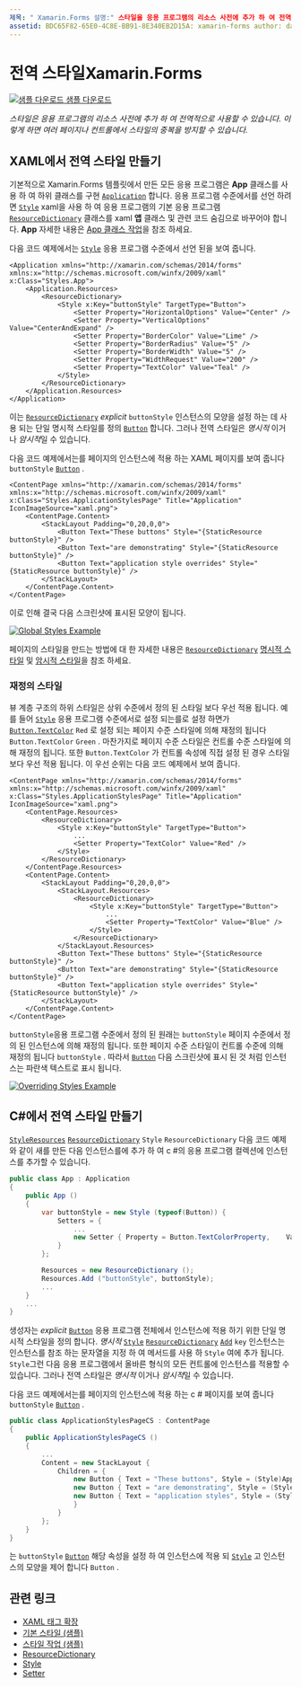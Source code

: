 ```yaml
---
제목: " Xamarin.Forms 설명:" 스타일을 응용 프로그램의 리소스 사전에 추가 하 여 전역 스타일을 전역으로 사용할 수 있습니다. 이렇게 하면 페이지 또는 컨트롤에서 스타일의 중복을 방지할 수 있습니다. "
assetid: BDC65F82-65E0-4C8E-BB91-8E340EB2D15A: xamarin-forms author: davidbritch: dabritch:: 02/17/2016-loc: [ Xamarin.Forms ,]입니다. Xamarin.Essentials
---
```


# <a name="global-styles-in-xamarinforms"></a>전역 스타일Xamarin.Forms

[![샘플 다운로드](~/media/shared/download.png) 샘플 다운로드](https://docs.microsoft.com/samples/xamarin/xamarin-forms-samples/userinterface-styles-basicstyles)

_스타일은 응용 프로그램의 리소스 사전에 추가 하 여 전역적으로 사용할 수 있습니다. 이렇게 하면 여러 페이지나 컨트롤에서 스타일의 중복을 방지할 수 있습니다._

## <a name="create-a-global-style-in-xaml"></a>XAML에서 전역 스타일 만들기

기본적으로 Xamarin.Forms 템플릿에서 만든 모든 응용 프로그램은 **App** 클래스를 사용 하 여 하위 클래스를 구현 [`Application`](xref:Xamarin.Forms.Application) 합니다. 응용 프로그램 수준에서를 선언 하려면 [`Style`](xref:Xamarin.Forms.Style) xaml을 사용 하 여 응용 프로그램의 기본 응용 프로그램 [`ResourceDictionary`](xref:Xamarin.Forms.ResourceDictionary) 클래스를 xaml **앱** 클래스 및 관련 코드 숨김으로 바꾸어야 합니다. **App** 자세한 내용은 [App 클래스 작업](~/xamarin-forms/app-fundamentals/application-class.md)을 참조 하세요.

다음 코드 예제에서는 [`Style`](xref:Xamarin.Forms.Style) 응용 프로그램 수준에서 선언 된을 보여 줍니다.

```xaml
<Application xmlns="http://xamarin.com/schemas/2014/forms" xmlns:x="http://schemas.microsoft.com/winfx/2009/xaml" x:Class="Styles.App">
    <Application.Resources>
        <ResourceDictionary>
            <Style x:Key="buttonStyle" TargetType="Button">
                <Setter Property="HorizontalOptions" Value="Center" />
                <Setter Property="VerticalOptions" Value="CenterAndExpand" />
                <Setter Property="BorderColor" Value="Lime" />
                <Setter Property="BorderRadius" Value="5" />
                <Setter Property="BorderWidth" Value="5" />
                <Setter Property="WidthRequest" Value="200" />
                <Setter Property="TextColor" Value="Teal" />
            </Style>
        </ResourceDictionary>
    </Application.Resources>
</Application>
```

이는 [`ResourceDictionary`](xref:Xamarin.Forms.ResourceDictionary) *explicit* `buttonStyle` 인스턴스의 모양을 설정 하는 데 사용 되는 단일 명시적 스타일를 정의 [`Button`](xref:Xamarin.Forms.Button) 합니다. 그러나 전역 스타일은 *명시적* 이거나 *암시적*일 수 있습니다.

다음 코드 예제에서는를 페이지의 인스턴스에 적용 하는 XAML 페이지를 보여 줍니다 `buttonStyle` [`Button`](xref:Xamarin.Forms.Button) .

```xaml
<ContentPage xmlns="http://xamarin.com/schemas/2014/forms" xmlns:x="http://schemas.microsoft.com/winfx/2009/xaml" x:Class="Styles.ApplicationStylesPage" Title="Application" IconImageSource="xaml.png">
    <ContentPage.Content>
        <StackLayout Padding="0,20,0,0">
            <Button Text="These buttons" Style="{StaticResource buttonStyle}" />
            <Button Text="are demonstrating" Style="{StaticResource buttonStyle}" />
            <Button Text="application style overrides" Style="{StaticResource buttonStyle}" />
        </StackLayout>
    </ContentPage.Content>
</ContentPage>
```

이로 인해 결국 다음 스크린샷에 표시된 모양이 됩니다.

[![](application-images/application-styles-1.png "Global Styles Example")](application-images/application-styles-1-large.png#lightbox "Global Styles Example")

페이지의 스타일을 만드는 방법에 대 한 자세한 내용은 [`ResourceDictionary`](xref:Xamarin.Forms.ResourceDictionary) [명시적 스타일](~/xamarin-forms/user-interface/styles/explicit.md) 및 [암시적 스타일](~/xamarin-forms/user-interface/styles/implicit.md)을 참조 하세요.

### <a name="override-styles"></a>재정의 스타일

뷰 계층 구조의 하위 스타일은 상위 수준에서 정의 된 스타일 보다 우선 적용 됩니다. 예를 들어 [`Style`](xref:Xamarin.Forms.Style) 응용 프로그램 수준에서로 설정 되는를로 설정 하면가 [`Button.TextColor`](xref:Xamarin.Forms.Button.TextColor) `Red` 로 설정 되는 페이지 수준 스타일에 의해 재정의 됩니다 `Button.TextColor` `Green` . 마찬가지로 페이지 수준 스타일은 컨트롤 수준 스타일에 의해 재정의 됩니다. 또한 `Button.TextColor` 가 컨트롤 속성에 직접 설정 된 경우 스타일 보다 우선 적용 됩니다. 이 우선 순위는 다음 코드 예제에서 보여 줍니다.

```xaml
<ContentPage xmlns="http://xamarin.com/schemas/2014/forms" xmlns:x="http://schemas.microsoft.com/winfx/2009/xaml" x:Class="Styles.ApplicationStylesPage" Title="Application" IconImageSource="xaml.png">
    <ContentPage.Resources>
        <ResourceDictionary>
            <Style x:Key="buttonStyle" TargetType="Button">
                ...
                <Setter Property="TextColor" Value="Red" />
            </Style>
        </ResourceDictionary>
    </ContentPage.Resources>
    <ContentPage.Content>
        <StackLayout Padding="0,20,0,0">
            <StackLayout.Resources>
                <ResourceDictionary>
                    <Style x:Key="buttonStyle" TargetType="Button">
                        ...
                        <Setter Property="TextColor" Value="Blue" />
                    </Style>
                </ResourceDictionary>
            </StackLayout.Resources>
            <Button Text="These buttons" Style="{StaticResource buttonStyle}" />
            <Button Text="are demonstrating" Style="{StaticResource buttonStyle}" />
            <Button Text="application style overrides" Style="{StaticResource buttonStyle}" />
        </StackLayout>
    </ContentPage.Content>
</ContentPage>
```

`buttonStyle`응용 프로그램 수준에서 정의 된 원래는 `buttonStyle` 페이지 수준에서 정의 된 인스턴스에 의해 재정의 됩니다. 또한 페이지 수준 스타일이 컨트롤 수준에 의해 재정의 됩니다 `buttonStyle` . 따라서 [`Button`](xref:Xamarin.Forms.Button) 다음 스크린샷에 표시 된 것 처럼 인스턴스는 파란색 텍스트로 표시 됩니다.

[![](application-images/application-styles-2.png "Overriding Styles Example")](application-images/application-styles-2-large.png#lightbox "Overriding Styles Example")

## <a name="create-a-global-style-in-c35"></a>C&#35;에서 전역 스타일 만들기

[`Style`](xref:Xamarin.Forms.Style)[`Resources`](xref:Xamarin.Forms.VisualElement.Resources) [`ResourceDictionary`](xref:Xamarin.Forms.ResourceDictionary) `Style` `ResourceDictionary` 다음 코드 예제와 같이 새를 만든 다음 인스턴스를에 추가 하 여 c #의 응용 프로그램 컬렉션에 인스턴스를 추가할 수 있습니다.

```csharp
public class App : Application
{
    public App ()
    {
        var buttonStyle = new Style (typeof(Button)) {
            Setters = {
                ...
                new Setter { Property = Button.TextColorProperty,    Value = Color.Teal }
            }
        };

        Resources = new ResourceDictionary ();
        Resources.Add ("buttonStyle", buttonStyle);
        ...
    }
    ...
}
```

생성자는 *explicit* [`Button`](xref:Xamarin.Forms.Button) 응용 프로그램 전체에서 인스턴스에 적용 하기 위한 단일 명시적 스타일을 정의 합니다. *명시적* [`Style`](xref:Xamarin.Forms.Style) [`ResourceDictionary`](xref:Xamarin.Forms.ResourceDictionary) [`Add`](xref:Xamarin.Forms.ResourceDictionary.Add(System.String,System.Object)) `key` 인스턴스는 인스턴스를 참조 하는 문자열을 지정 하 여 메서드를 사용 하 `Style` 여에 추가 됩니다. `Style`그런 다음 응용 프로그램에서 올바른 형식의 모든 컨트롤에 인스턴스를 적용할 수 있습니다. 그러나 전역 스타일은 *명시적* 이거나 *암시적*일 수 있습니다.

다음 코드 예제에서는를 페이지의 인스턴스에 적용 하는 c # 페이지를 보여 줍니다 `buttonStyle` [`Button`](xref:Xamarin.Forms.Button) .

```csharp
public class ApplicationStylesPageCS : ContentPage
{
    public ApplicationStylesPageCS ()
    {
        ...
        Content = new StackLayout {
            Children = {
                new Button { Text = "These buttons", Style = (Style)Application.Current.Resources ["buttonStyle"] },
                new Button { Text = "are demonstrating", Style = (Style)Application.Current.Resources ["buttonStyle"] },
                new Button { Text = "application styles", Style = (Style)Application.Current.Resources ["buttonStyle"]
                }
            }
        };
    }
}
```

는 `buttonStyle` [`Button`](xref:Xamarin.Forms.Button) 해당 속성을 설정 하 여 인스턴스에 적용 되 [`Style`](xref:Xamarin.Forms.NavigableElement.Style) 고 인스턴스의 모양을 제어 합니다 `Button` .

## <a name="related-links"></a>관련 링크

- [XAML 태그 확장](~/xamarin-forms/xaml/xaml-basics/xaml-markup-extensions.md)
- [기본 스타일 (샘플)](https://docs.microsoft.com/samples/xamarin/xamarin-forms-samples/userinterface-styles-basicstyles)
- [스타일 작업 (샘플)](https://docs.microsoft.com/samples/xamarin/xamarin-forms-samples/workingwithstyles)
- [ResourceDictionary](xref:Xamarin.Forms.ResourceDictionary)
- [Style](xref:Xamarin.Forms.Style)
- [Setter](xref:Xamarin.Forms.Setter)
